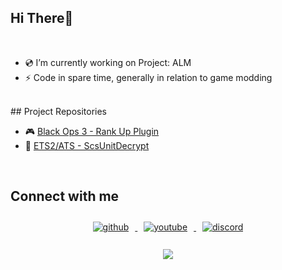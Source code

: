 ## Hi There👋

<br />

- 💿 I’m currently working on Project: ALM
- ⚡ Code in spare time, generally in relation to game modding

<br />
## Project Repositories

<br />

- 🎮 [Black Ops 3 - Rank Up Plugin](https://insanux.com/bo3-rankup-mod)
- 📖 [ETS2/ATS - ScsUnitDecrypt](https://github.com/Callum-Bell/ScsUnitDecrypt)

<br />

## Connect with me  
<div align="center">
    <a href="https://github.com/Callum-Bell" target="_blank">
        <img src="https://img.shields.io/badge/github-%2324292e.svg?&style=for-the-badge&logo=github&logoColor=white" alt="github" style="margin: 10px;">
    </a>
    <a href="https://www.youtube.com/c/InsaneCallum" target="_blank">
        <img src="https://img.shields.io/badge/youtube-%23EE4831.svg?&style=for-the-badge&logo=youtube&logoColor=white" alt="youtube" style="margin: 10px;">
    </a>
    <a href="https://discord.gg/2qyJ45Hjya" target="_blank">
        <img src="https://img.shields.io/badge/discord-7289DA.svg?&style=for-the-badge&logo=discord&logoColor=white" alt="discord" style="margin: 10px;">
    </a>
</div>

<br />

<div align="center">
    <a href="https://www.patreon.com/InsaneCallum/membership" target="_blank" style="display: inline-block;">
        <img src="https://img.shields.io/badge/Support-Patreon-orange?style=flat-square&logo=patreon" align="center" />
    </a>
</div>

<br />
